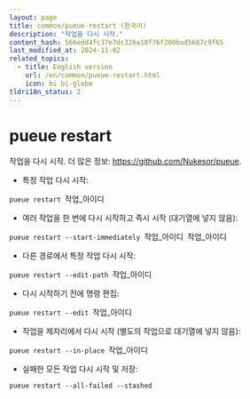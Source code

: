 ```yaml
---
layout: page
title: common/pueue-restart (한국어)
description: "작업을 다시 시작."
content_hash: 566edd4fc37e7dc326a18f76f200bad5687c9f65
last_modified_at: 2024-11-02
related_topics:
  - title: English version
    url: /en/common/pueue-restart.html
    icon: bi bi-globe
tldri18n_status: 2
---
```

# pueue restart

작업을 다시 시작.
더 많은 정보: <https://github.com/Nukesor/pueue>.

- 특정 작업 다시 시작:

`pueue restart `<span class="tldr-var badge badge-pill bg-dark-lm bg-white-dm text-white-lm text-dark-dm font-weight-bold">작업_아이디</span>

- 여러 작업을 한 번에 다시 시작하고 즉시 시작 (대기열에 넣지 않음):

`pueue restart --start-immediately `<span class="tldr-var badge badge-pill bg-dark-lm bg-white-dm text-white-lm text-dark-dm font-weight-bold">작업_아이디</span>` `<span class="tldr-var badge badge-pill bg-dark-lm bg-white-dm text-white-lm text-dark-dm font-weight-bold">작업_아이디</span>

- 다른 경로에서 특정 작업 다시 시작:

`pueue restart --edit-path `<span class="tldr-var badge badge-pill bg-dark-lm bg-white-dm text-white-lm text-dark-dm font-weight-bold">작업_아이디</span>

- 다시 시작하기 전에 명령 편집:

`pueue restart --edit `<span class="tldr-var badge badge-pill bg-dark-lm bg-white-dm text-white-lm text-dark-dm font-weight-bold">작업_아이디</span>

- 작업을 제자리에서 다시 시작 (별도의 작업으로 대기열에 넣지 않음):

`pueue restart --in-place `<span class="tldr-var badge badge-pill bg-dark-lm bg-white-dm text-white-lm text-dark-dm font-weight-bold">작업_아이디</span>

- 실패한 모든 작업 다시 시작 및 저장:

`pueue restart --all-failed --stashed`
